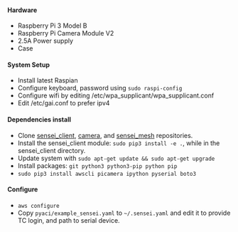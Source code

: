 #### Hardware

 * Raspberry Pi 3 Model B
 * Raspberry Pi Camera Module V2
 * 2.5A Power supply
 * Case

#### System Setup

 * Install latest Raspian
 * Configure keyboard, password using `sudo raspi-config`
 * Configure wifi by editing /etc/wpa_supplicant/wpa_supplicant.conf
 * Edit /etc/gai.conf to prefer ipv4

#### Dependencies install
 * Clone [sensei_client](git@github.com:WildflowerSchools/sensei_client.git), [camera](git@github.com:WildflowerSchools/camera.git), and [sensei_mesh](git@github.com:WildflowerSchools/sensei_mesh.git) repositories.
 * Install the sensei_client module: `sudo pip3 install -e .`, while in the sensei_client directory.
 * Update system with `sudo apt-get update && sudo apt-get upgrade`
 * Install packages: `git python3 python3-pip python pip`
 * `sudo pip3 install awscli picamera ipython pyserial boto3`

#### Configure

 * `aws configure`
 * Copy `pyaci/example_sensei.yaml` to `~/.sensei.yaml` and edit it to provide TC login, and path to serial device.
